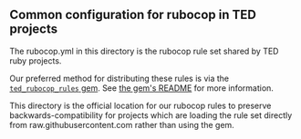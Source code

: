 ## Common configuration for rubocop in TED projects

The rubocop.yml in this directory is the rubocop rule set shared by TED ruby
projects.

Our preferred method for distributing these rules is via the
[`ted_rubocop_rules` gem](../../gem). See [the gem's README](../../gem/README.md)
for more information.

This directory is the official location for our rubocop rules to preserve
backwards-compatibility for projects which are loading the rule set directly
from raw.githubusercontent.com rather than using the gem.
